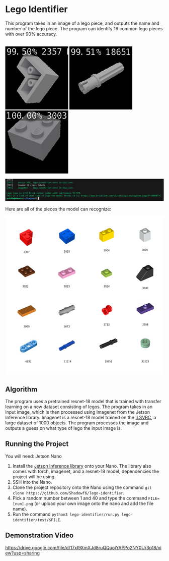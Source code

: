 # Lego Identifier

This program takes in an image of a lego piece, and outputs the name and number of the lego piece. The program can identify 16 common lego pieces with over 90% accuracy.

\
![This is a Lego corner piece.](./examples/example1.jpg)
![This is a Lego cross axle.](./examples/example2.jpg)
![This is a Lego 2x2 brick.](./examples/example3.jpg)

![This is an example of what the program outputs](./examples/test.png)

Here are all of the pieces the model can recognize:

![This image contains all 16 pieces the model is trained on.](./examples/catalog.png)


## Algorithm

The program uses a pretrained resnet-18 model that is trained with transfer learning on a new dataset consisting of legos. The program takes in an input image, which is then processed using Imagenet from the Jetson Inference library. Imagenet is a resnet-18 model trained on the <a href="https://www.image-net.org/challenges/LSVRC/">ILSVRC</a>, a large dataset of 1000 objects. The program processes the image and outputs a guess on what type of lego the input image is.

## Running the Project

You will need: Jetson Nano

1. Install the <a href="https://github.com/dusty-nv/jetson-inference">Jetson Inference library</a> onto your Nano. The library also comes with torch, imagenet, and a resnet-18 model, dependencies the project will be using.
2. SSH into the Nano.
3. Clone the project repository onto the Nano using the command `git clone https://github.com/Shadowf6/lego-identifier`.
4. Pick a random number between 1 and 40 and type the command `FILE=[num].png` (or upload your own image onto the nano and add the file name).
5. Run the command `python3 lego-identifier/run.py lego-identifier/test/$FILE`.


## Demonstration Video
https://drive.google.com/file/d/17xI9XmXJd8ruQQuoiYAPPo2NY0Ur3p18/view?usp=sharing
